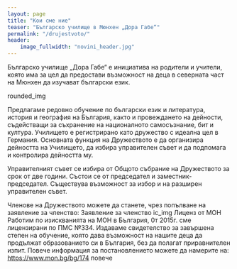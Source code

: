 ```yaml
---
layout: page
title: "Кои сме ние"
teaser: "Българско училище в Мюнхен „Дора Габе“"
permalink: "/drujestvoto/"
header:
    image_fullwidth: "novini_header.jpg"
---
```



Българско училище „Дора Габе“ е инициатива на родители и учители, която има за цел да предостави възможност на деца в северната част на Мюнхен да изучават български език.

 
rounded_img

Предлагаме редовно обучение по български език и литература, история и география на България, както и провеждането на дейности, съдействащи за съхранение на националното самосъзнание, бит и култура.
Училището е регистрирано като дружество с идеална цел в Германия. Основната функция на Дружеството е да организира дейността на Училището, да избира управителен съвет и да подпомага и контролира дейността му.

Управителният съвет се избира от Общото събрание на Дружеството за срок от две години. Състои се от председател и заместник- председател. Съществува възможност за избор и на разширен управителен съвет.

Членове на Дружеството можете да станете, чрез попълване на заявление за членство: Заявление за членство
ic_img
Лиценз от МОН
Работим по изискванията на МОН в България, 0т 2015г. сме лицензирани по ПМС №334. Издаваме свидетелство за завършена степен на обучение, която дава възможност на нашите деца да продължат образованието си в България, без да полагат приравнителен изпит. Повече информация за постановлението можете да намерите на: https://www.mon.bg/bg/174
повече

